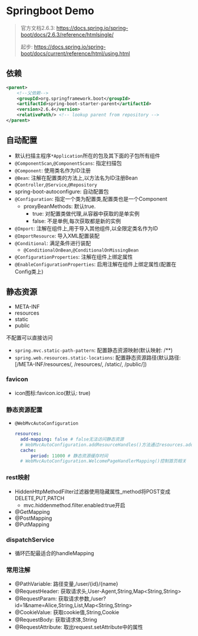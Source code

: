 # Springboot Demo

> 官方文档2.6.3: https://docs.spring.io/spring-boot/docs/2.6.3/reference/htmlsingle/
>
> 起步: https://docs.spring.io/spring-boot/docs/current/reference/html/using.html

## 依赖

``` xml
<parent>
    <!--父依赖-->
    <groupId>org.springframework.boot</groupId>
    <artifactId>spring-boot-starter-parent</artifactId>
    <version>2.6.4</version>
    <relativePath/> <!-- lookup parent from repository -->
</parent>
```

## 自动配置

* 默认扫描主程序`*Application`所在的包及其下面的子包所有组件
* `@ComponentScan`,`@ComponentScans`: 指定扫描包
* `@Component`: 使用类名作为ID注册
* `@Bean`: 注解在配置类的方法上,以方法名为ID注册Bean
* `@Controller`,`@Service`,`@Repository`
* spring-boot-autoconfigure: 自动配置包
* `@Configuration`: 指定一个类为配置类,配置类也是一个Component
  * proxyBeanMethods: 默认true.
    * true: 对配置类做代理,从容器中获取的是单实例
    * false: 不是单例,每次获取都是新的实例
* `@Import`: 注解在组件上,用于导入其他组件,以全限定类名作为ID
* `@ImportResource`: 导入XML配置装配
* `@Conditional`: 满足条件进行装配
  * `@ConditionalOnBean`,`@ConditionalOnMissingBean`
* `@ConfigurationProperties`: 注解在组件上绑定属性
* `@EnableConfigurationProperties`: 启用注解在组件上绑定属性(配置在Config类上)



## 静态资源

* META-INF
* resources
* static
* public

不配置可以直接访问

* `spring.mvc.static-path-pattern`:  配置静态资源映射(默认映射: /**)
* `spring.web.resources.static-locations`: 配置静态资源路径(默认路径: [/META-INF/resources/, /resources/, /static/, /public/])

### favicon

* icon图标:favicon.ico(默认: true)

### 静态资源配置

* `@WebMvcAutoConfiguration`

  ```yaml
  resources: 
  	add-mapping: false # false无法访问静态资源
  	# WebMvcAutoConfiguration.addResourceHandles()方法通过resources.add-mapping属性判断是否禁用静态资源的访问
	cache:
  		period: 11000 # 静态资源缓存时间
  	# WebMvcAutoConfiguration.WelcomePageHandlerMapping()控制首页相关
  ```
  

### rest映射

- HiddenHttpMethodFilter过滤器使用隐藏属性_method将POST变成DELETE,PUT,PATCH
  - mvc.hiddenmethod.filter.enabled:true开启
- @GetMapping
- @PostMapping
- @PutMapping

### dispatchService

- 循环匹配最适合的handleMapping

### 常用注解

- @PathVariable: 路径变量,/user/{id}/{name}
- @RequestHeader: 获取请求头,User-Agent,String,Map<String,String>
- @RequestParam: 获取请求参数,/user?id=1&name=Alice,String,List<String>,Map<String,String>
- @CookieValue: 获取cookie值,String,Cookie
- @RequestBody: 获取请求体,String
- @RequestAttribute: 取出request.setAttribute中的属性

